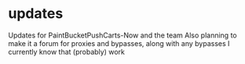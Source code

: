 # updates
Updates for PaintBucketPushCarts-Now and the team
<bold>Also planning to make it a forum for proxies and bypasses, along with any bypasses I currently know that (probably) work</bold>
